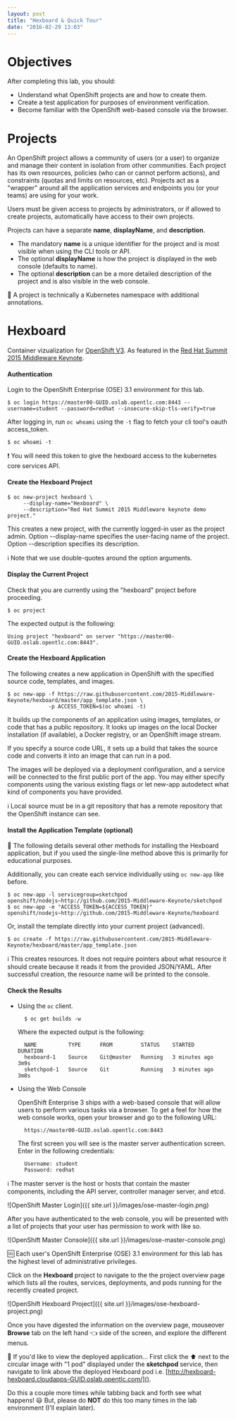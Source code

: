 ```yaml
---
layout: post
title: "Hexboard & Quick Tour"
date: "2016-02-29 13:03"
---
```


# Objectives
After completing this lab, you should:

- Understand what OpenShift projects are and how to create them.
- Create a test application for purposes of environment verification.
- Become familiar with the OpenShift web-based console via the browser.

# Projects

An OpenShift project allows a community of users (or a user) to organize and manage their content in isolation from other communities. Each project has its own resources, policies (who can or cannot perform actions), and constraints (quotas and limits on resources, etc). Projects act as a "wrapper" around all the application services and endpoints you (or your teams) are using for your work.

Users must be given access to projects by administrators, or if allowed to create projects, automatically have access to their own projects.

Projects can have a separate **name**, **displayName**, and **description**.

- The mandatory **name** is a unique identifier for the project and is most visible when using the CLI tools or API.
- The optional **displayName** is how the project is displayed in the web console (defaults to name).
- The optional **description** can be a more detailed description of the project and is also visible in the web console.

:thought_balloon: A project is technically a Kubernetes namespace with additional annotations.

# Hexboard

Container vizualization for [OpenShift V3](http://openshift.com/). As featured in the [Red Hat Summit 2015 Middleware Keynote](https://www.youtube.com/watch?v=wWNVpFibayA&t=26m48s).


#### Authentication

Login to the OpenShift Enterprise (OSE) 3.1 environment for this lab.

    $ oc login https://master00-GUID.oslab.opentlc.com:8443 --username=student --password=redhat --insecure-skip-tls-verify=true

After logging in, run `oc whoami` using the `-t` flag to fetch your cli tool's oauth access_token.  

    $ oc whoami -t

:exclamation: You will need this token to give the hexboard access to the kubernetes core services API.

####  Create the Hexboard Project

    $ oc new-project hexboard \
         --display-name="Hexboard" \
         --description="Red Hat Summit 2015 Middleware keynote demo project."

This creates a new project, with the currently logged-in user as the project admin. Option --display-name specifies the user-facing name of the project. Option --description specifies its description.

:information_source: Note that we use double-quotes around the option arguments.

####  Display the Current Project

Check that you are currently using the "hexboard" project before proceeding.

    $ oc project

The expected output is the following:

    Using project "hexboard" on server "https://master00-GUID.oslab.opentlc.com:8443".

####  Create the Hexboard Application

The following creates a new application in OpenShift with the specified source code, templates, and images.

    $ oc new-app -f https://raw.githubusercontent.com/2015-Middleware-Keynote/hexboard/master/app_template.json \
                 -p ACCESS_TOKEN=$(oc whoami -t)

It builds up the components of an application using images, templates, or code that has a public repository. It looks up images on the local Docker installation (if available), a Docker registry, or an OpenShift image stream.

If you specify a source code URL, it sets up a build that takes the source code and converts it into an image that can run in a pod.

The images will be deployed via a deployment configuration, and a service will be connected to the first public port of the app. You may either specify components using the various existing flags or let new-app autodetect what kind of components you have provided.

:information_source: Local source must be in a git repository that has a remote repository that the OpenShift instance can see.

####  Install the Application Template (optional)

:thought_balloon: The following details several other methods for installing the Hexboard application, but if you used the single-line method above this is primarily for educational purposes.

Additionally, you can create each service individually using `oc new-app` like before.

    $ oc new-app -l servicegroup=sketchpod openshift/nodejs~http://github.com/2015-Middleware-Keynote/sketchpod
    $ oc new-app -e "ACCESS_TOKEN=${ACCESS_TOKEN}" openshift/nodejs~http://github.com/2015-Middleware-Keynote/hexboard

Or, install the template directly into your current project (advanced).

    $ oc create -f https://raw.githubusercontent.com/2015-Middleware-Keynote/hexboard/master/app_template.json

:information_source: This creates resources. It does not require pointers about what resource it should create because it reads it from the provided JSON/YAML. After successful creation, the resource name will be printed to the console.

####  Check the Results

- Using the `oc` client.

        $ oc get builds -w

  Where the expected output is the following:

        NAME          TYPE      FROM         STATUS    STARTED         DURATION
        hexboard-1    Source    Git@master   Running   3 minutes ago   3m9s
        sketchpod-1   Source    Git          Running   3 minutes ago   3m8s

- Using the Web Console

  OpenShift Enterprise 3 ships with a web-based console that will allow users to perform various tasks via a browser. To get a feel for how the web console works, open your browser and go to the following URL:

        https://master00-GUID.oslab.opentlc.com:8443

  The first screen you will see is the master server authentication screen. Enter in the following credentials:

        Username: student
        Password: redhat

:information_source: The master server is the host or hosts that contain the master components, including the API server, controller manager server, and etcd.

  ![OpenShift Master Login]({{ site.url }}/images/ose-master-login.png)

  After you have authenticated to the web console, you will be presented with a list of projects that your user has permission to work with like so.

  ![OpenShift Master Console]({{ site.url }}/images/ose-master-console.png)

:cool: Each user's OpenShift Enterprise (OSE) 3.1 environment for this lab has the highest level of administrative privileges.

  Click on the **Hexboard** project to navigate to the the project overview page which lists all the routes, services, deployments, and pods running for the recently created project.

  ![OpenShift Hexboard Project]({{ site.url }}/images/ose-hexboard-project.png)

  Once you have digested the information on the overview page, mouseover **Browse** tab on the left hand :point_left: side of the screen, and explore the different menus.

  :thought_balloon: If you'd like to view the deployed application... First click the :arrow_up: next to the circular image with "1 pod" displayed under the **sketchpod** service, then navigate to link above the deployed Hexboard pod i.e. [http://hexboard-hexboard.cloudapps-GUID.oslab.opentlc.com/]().

  Do this a couple more times while tabbing back and forth see what happens! :smiley: But, please do **NOT** do this too many times in the lab environment (I'll explain later).
